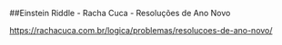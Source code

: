 ##Einstein Riddle - Racha Cuca - Resoluções de Ano Novo

https://rachacuca.com.br/logica/problemas/resolucoes-de-ano-novo/
